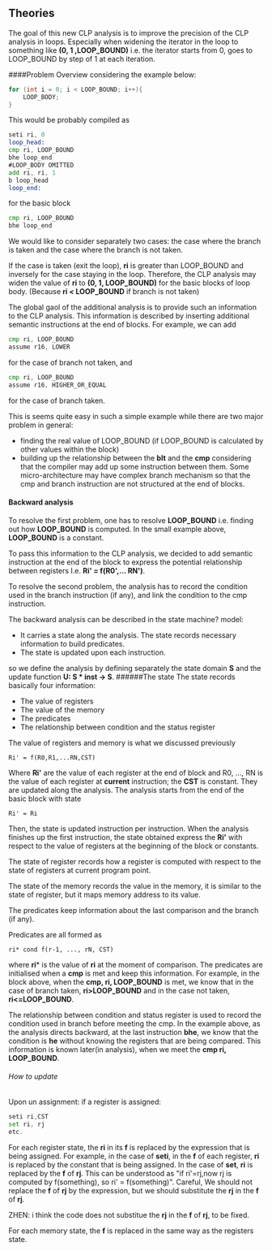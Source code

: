 ## Theories
The goal of this new CLP analysis is to improve the precision of the CLP analysis in loops. 
Especially when widening the iterator in the loop to something like **(0, 1 ,LOOP_BOUND)** 
i.e. the iterator starts from 0, goes to LOOP_BOUND by step of 1 at each iteration.

####Problem Overview
considering the example below:

```C
for (int i = 0; i < LOOP_BOUND; i++){
    LOOP_BODY;
}
```
This would be probably compiled as
```asm
seti ri, 0
loop_head:
cmp ri, LOOP_BOUND
bhe loop_end
#LOOP_BODY OMITTED
add ri, ri, 1
b loop_head
loop_end:
```
for the basic block
```asm
cmp ri, LOOP_BOUND
bhe loop_end
```
We would like to consider separately two cases:
the case where the branch is taken and the case where the branch is not taken.

If the case is taken (exit the loop), **ri** is greater than LOOP_BOUND and inversely for the case staying in the loop.
Therefore, the CLP analysis may widen the value of **ri** to **(0, 1, LOOP_BOUND)** for the basic blocks of loop body.
(Because **ri < LOOP_BOUND** if branch is not taken)

The global gaol of the additional analysis is to provide such an information to the CLP analysis. 
This information is described by inserting additional semantic instructions at the end of blocks. For example, we can add
```asm
cmp ri, LOOP_BOUND
assume r16, LOWER
```
for the case of branch not taken, and 
```asm
cmp ri, LOOP_BOUND
assume r16, HIGHER_OR_EQUAL
```
for the case of branch taken.

This is seems quite easy in such a simple example while there are two major problem in general:
- finding the real value of LOOP_BOUND (if LOOP_BOUND is calculated by other values within the block)
- building up the relationship between the **blt** and the **cmp** considering that the compiler may add up some instruction between them.
  Some micro-architecture may have complex branch mechanism so that the cmp and branch instruction are not structured at the end of blocks.

#### Backward analysis
To resolve the first problem, one has to resolve **LOOP_BOUND** i.e. finding out how **LOOP_BOUND** is computed.
In the small example above, **LOOP_BOUND** is a constant.

To pass this information to the CLP analysis, we decided to add semantic instruction at the end of the block to express the potential relationship between registers
I.e. **Ri' = f(R0',... RN')**.

To resolve the second problem, the analysis has to record the condition used in the branch instruction (if any), and link the condition to the cmp instruction.

The backward analysis can be described in the state machine? model:
- It carries a state along the analysis. The state records necessary information to build predicates.
- The state is updated upon each instruction.

so we define the analysis by defining separately the state domain **S** and the update function **U: S * inst -> S**.
######The state 
The state records basically four information:
- The value of registers
- The value of the memory
- The predicates
- The relationship between condition and the status register

The value of registers and memory is what we discussed previously
```
Ri' = f(R0,R1,...RN,CST)
```
Where **Ri'** are the value of each register at the end of block and R0, ..., RN is the value of each register at **current** instruction; the **CST** is constant. They are updated along the analysis.
The analysis starts from the end of the basic block with state
```
Ri' = Ri
```
Then, the state is updated instruction per instruction. When the analysis finishes up the first instruction,
the state obtained express the **Ri\'** with respect to the value of registers at the beginning of the block or constants.



The state of register records how a register is computed with respect to the state of registers at current program point.

The state of the memory records the value in the memory, it is similar to the state of register, but it maps memory address to its value.

The predicates keep information about the last comparison and the branch (if any).

Predicates are all formed as
```
ri* cond f(r-1, ..., rN, CST)
```
where **ri*** is the value of **ri** at the moment of comparison. The predicates are initialised when a **cmp** is met and keep this information. For example, in the block above, when the **cmp, ri, LOOP_BOUND** is met,
we know that in the case of branch taken, **ri>LOOP_BOUND** and in the case not taken, **ri<=LOOP_BOUND**.



The relationship between condition and status register is used to record the condition used in branch before meeting the cmp.
In the example above, as the analysis directs backward, at the last instruction **bhe**, we know that the condition is **he** without knowing the registers that are being compared.
This information is known later(in analysis), when we meet the **cmp ri, LOOP_BOUND**.
###### How to update
Upon un assignment:
if a register is assigned:
```asm
seti ri,CST
set ri, rj
etc.
```
For each register state, the **ri** in its **f** is replaced by the expression that is being assigned.
For example, in the case of **seti**, in the **f** of each register, **ri** is replaced by the constant that is being assigned.
In the case of **set**, **ri** is replaced by the **f** of **rj**. This can be understood as "if ri'=rj,now rj is computed by f(something), so ri' = f(something)".
Careful, We should not replace the **f** of **rj** by the expression, but we should substitute the **rj** in the **f** of **rj**.

ZHEN: i think the code does not substitue the **rj** in the **f** of **rj**, to be fixed.


For each memory state, the **f** is replaced in the same way as the registers state.

